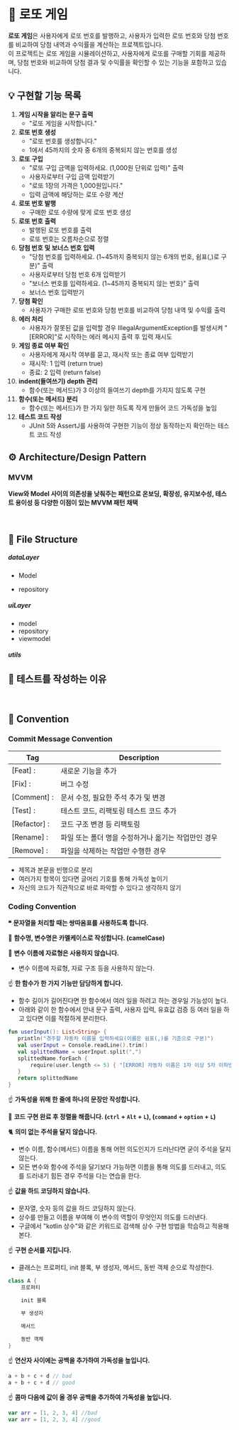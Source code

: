 # 🎰 로또 게임

**로또 게임**은 사용자에게 로또 번호를 발행하고, 사용자가 입력한 로또 번호와 당첨 번호를 비교하여 당첨 내역과 수익률을 계산하는 프로젝트입니다. <br/>
이 프로젝트는 로또 게임을 시뮬레이션하고, 사용자에게 로또를 구매할 기회를 제공하며, 당첨 번호와 비교하여 당첨 결과 및 수익률을 확인할 수 있는 기능을 포함하고 있습니다.

## 💡 구현할 기능 목록

1. **게임 시작을 알리는 문구 출력**
    - "로또 게임을 시작합니다."
2. **로또 번호 생성**
    - "로또 번호를 생성합니다."
    - 1에서 45까지의 숫자 중 6개의 중복되지 않는 번호를 생성
3. **로또 구입**
    - "로또 구입 금액을 입력하세요. (1,000원 단위로 입력)" 출력
    - 사용자로부터 구입 금액 입력받기
    - "로또 1장의 가격은 1,000원입니다."
    - 입력 금액에 해당하는 로또 수량 계산
4. **로또 번호 발행**
    - 구매한 로또 수량에 맞게 로또 번호 생성
5. **로또 번호 출력**
    - 발행된 로또 번호를 출력
    - 로또 번호는 오름차순으로 정렬
6. **당첨 번호 및 보너스 번호 입력**
    - "당첨 번호를 입력하세요. (1~45까지 중복되지 않는 6개의 번호, 쉼표(,)로 구분)" 출력
    - 사용자로부터 당첨 번호 6개 입력받기
    - "보너스 번호를 입력하세요. (1~45까지 중복되지 않는 번호)" 출력
    - 보너스 번호 입력받기
7. **당첨 확인**
    - 사용자가 구매한 로또 번호와 당첨 번호를 비교하여 당첨 내역 및 수익률 출력
8. **에러 처리**
    - 사용자가 잘못된 값을 입력할 경우 IllegalArgumentException를 발생시켜 "[ERROR]"로 시작하는 에러 메시지 출력 후 입력 재시도
9. **게임 종료 여부 확인**
    - 사용자에게 재시작 여부를 묻고, 재시작 또는 종료 여부 입력받기
    - 재시작: 1 입력 (return true)
    - 종료: 2 입력 (return false)
10. **indent(들여쓰기) depth 관리**
    - 함수(또는 메서드)가 3 이상의 들여쓰기 depth를 가지지 않도록 구현
11. **함수(또는 메서드) 분리**
    - 함수(또는 메서드)가 한 가지 일만 하도록 작게 만들어 코드 가독성을 높임
12. **테스트 코드 작성**
    - JUnit 5와 AssertJ를 사용하여 구현한 기능이 정상 동작하는지 확인하는 테스트 코드 작성

## ⚙️ Architecture/Design Pattern

### MVVM

**View와 Model 사이의 의존성을 낮춰주는 패턴으로 온보딩, 확장성, 유지보수성, 테스트 용이성 등 다양한 이점이 있는 MVVM 패턴 채택**

<br/>

## 📑 File Structure

##### dataLayer

- Model
  
- repository

##### uiLayer

- model
- repository
- viewmodel

##### utils


## 🤔 테스트를 작성하는 이유

<br/>

## 📌 Convention

### Commit Message Convention

| Tag          | Description                   |
|--------------|-------------------------------|
| [Feat] :     | 새로운 기능을 추가                    |
| [Fix] :      | 버그 수정                         |
| [Comment] :  | 문서 수정, 필요한 주석 추가 및 변경         |
| [Test] :     | 테스트 코드, 리팩토링 테스트 코드 추가        |
| [Refactor] : | 코드 구조 변경 등 리팩토링               |
| [Rename] :   | 파일 또는 폴더 명을 수정하거나 옮기는 작업만인 경우 |
| [Remove] :   | 파일을 삭제하는 작업만 수행한 경우           |

- 제목과 본문을 빈행으로 분리
- 여러가지 항목이 있다면 글머리 기호를 통해 가독성 높이기
- 자신의 코드가 직관적으로 바로 파악할 수 있다고 생각하지 않기

### Coding Convention

**❝**  **문자열을 처리할 때는 쌍따옴표를 사용하도록 합니다.**

🐫 **함수명, 변수명은 카멜케이스로 작성합니다. (camelCase)**

🤙 **변수 이름에 자료형은 사용하지 않습니다.**
- 변수 이름에 자료형, 자료 구조 등을 사용하지 않는다.

☝ **한 함수가 한 가지 기능만 담당하게 합니다.**
- 함수 길이가 길어진다면 한 함수에서 여러 일을 하려고 하는 경우일 가능성이 높다. 
- 아래와 같이 한 함수에서 안내 문구 출력, 사용자 입력, 유효값 검증 등 여러 일을 하고 있다면 이를 적절하게 분리한다.

```kotlin
fun userInput(): List<String> {
   println("경주할 자동차 이름을 입력하세요(이름은 쉼표(,)를 기준으로 구분)")
   val userInput = Console.readLine().trim()
   val splittedName = userInput.split(",")
   splittedName.forEach {
       require(user.length <= 5) { "[ERROR] 자동차 이름은 1자 이상 5자 이하만 가능합니다." }
   }
   return splittedName
}
```

☝ **가독성을 위해 한 줄에 하나의 문장만 작성합니다.**

🤙 **코드 구현 완료 후 정렬을 해줍니다. (`ctrl` + `Alt` + `L`), (`command` + `option` + `L`)**

🐈 **의미 없는 주석을 달지 않습니다.**

- 변수 이름, 함수(메서드) 이름을 통해 어떤 의도인지가 드러난다면 굳이 주석을 달지 않는다.
- 모든 변수와 함수에 주석을 달기보다 가능하면 이름을 통해 의도를 드러내고, 의도를 드러내기 힘든 경우 주석을 다는 연습을 한다.

☝ **값을 하드 코딩하지 않습니다.**
- 문자열, 숫자 등의 값을 하드 코딩하지 않는다. 
- 상수를 만들고 이름을 부여해 이 변수의 역할이 무엇인지 의도를 드러낸다. 
- 구글에서 "kotlin 상수"와 같은 키워드로 검색해 상수 구현 방법을 학습하고 적용해 본다.

☝ **구현 순서를 지킵니다.**
- 클래스는 프로퍼티, init 블록, 부 생성자, 메서드, 동반 객체 순으로 작성한다.
```kotlin
class A {
    프로퍼티

    init 블록

    부 생성자
   
    메서드

    동반 객체
}
```

☝ **연산자 사이에는 공백을 추가하여 가독성을 높입니다.**


```kotlin
a + b + c + d // bad
a + b + c + d // good
```

☝ **콤마 다음에 값이 올 경우 공백을 추가하여 가독성을 높입니다.**

```kotlin
var arr = [1, 2, 3, 4] //bad
var arr = [1, 2, 3, 4] //good
```


